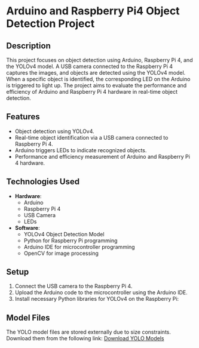 # Arduino and Raspberry Pi4 Object Detection Project

## Description
This project focuses on object detection using Arduino, Raspberry Pi 4, and the YOLOv4 model. A USB camera connected to the Raspberry Pi 4 captures the images, and objects are detected using the YOLOv4 model. When a specific object is identified, the corresponding LED on the Arduino is triggered to light up. The project aims to evaluate the performance and efficiency of Arduino and Raspberry Pi 4 hardware in real-time object detection.

## Features
- Object detection using YOLOv4.
- Real-time object identification via a USB camera connected to Raspberry Pi 4.
- Arduino triggers LEDs to indicate recognized objects.
- Performance and efficiency measurement of Arduino and Raspberry Pi 4 hardware.

## Technologies Used
- **Hardware**:
  - Arduino
  - Raspberry Pi 4
  - USB Camera
  - LEDs
- **Software**:
  - YOLOv4 Object Detection Model
  - Python for Raspberry Pi programming
  - Arduino IDE for microcontroller programming
  - OpenCV for image processing

## Setup
1. Connect the USB camera to the Raspberry Pi 4.
2. Upload the Arduino code to the microcontroller using the Arduino IDE.
3. Install necessary Python libraries for YOLOv4 on the Raspberry Pi:
## Model Files
The YOLO model files are stored externally due to size constraints. Download them from the following link:
[Download YOLO Models]([https://drive.google.com/file/d/your-file-id/view?usp=sharing](https://drive.google.com/file/d/1YHB8XA6gKgN_wgjmSJKbKTTeveajuWFH/view))

